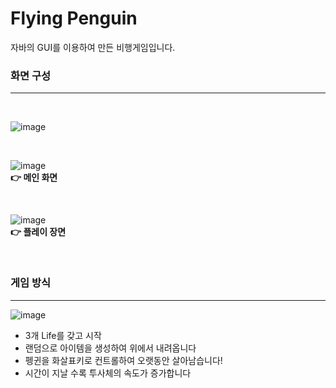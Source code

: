 # Flying Penguin

자바의 GUI를 이용하여 만든 비행게임입니다.
<br/>
### 화면 구성
---
<br/>

![image](https://user-images.githubusercontent.com/57481424/114320327-75bde400-9b50-11eb-9345-df9c8f4fbf68.png)


<br/>

![image](https://user-images.githubusercontent.com/57481424/114319949-9a18c100-9b4e-11eb-820e-13cbd78454cb.png)<br/>
**👉 메인 화면**

<br/>

![image](https://user-images.githubusercontent.com/57481424/114319902-6c337c80-9b4e-11eb-958d-7893fc177771.png)<br/>
**👉 플레이 장면**

<br/>

### 게임 방식
---
![image](https://user-images.githubusercontent.com/57481424/114320228-f4fee800-9b4f-11eb-8fc4-c01f7e1abb9e.png)
- 3개 Life를 갖고 시작
- 랜덤으로 아이템을 생성하여 위에서 내려옵니다
- 펭귄을 화살표키로 컨트롤하여 오랫동안 살아남습니다!
- 시간이 지날 수록 투사체의 속도가 증가합니다
